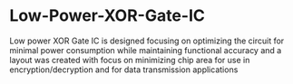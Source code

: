 # Low-Power-XOR-Gate-IC
Low power XOR Gate IC is designed focusing on optimizing the circuit for minimal power consumption while maintaining functional accuracy and a layout was created with focus on minimizing chip area for use in encryption/decryption and for data transmission applications
